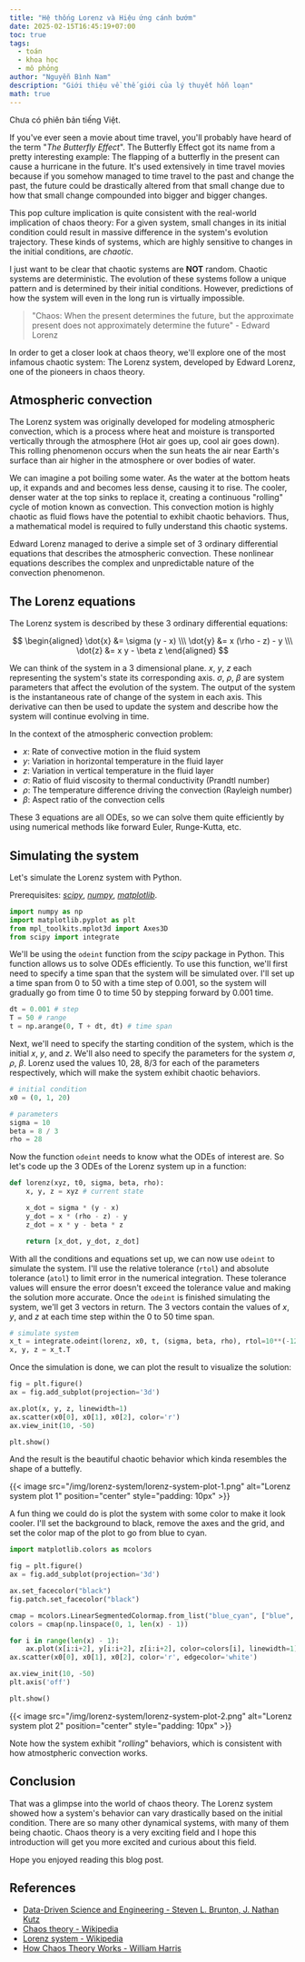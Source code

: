 ```yaml
---
title: "Hệ thống Lorenz và Hiệu ứng cánh bướm"
date: 2025-02-15T16:45:19+07:00
toc: true
tags:
  - toán
  - khoa học
  - mô phỏng
author: "Nguyễn Bình Nam"
description: "Giới thiệu về thế giới của lý thuyết hỗn loạn"
math: true
---
```


Chưa có phiên bản tiếng Việt.

If you've ever seen a movie about time travel, you'll probably have heard of the term "*The Butterfly Effect*". The Butterfly Effect got its name from a pretty interesting example: The flapping of a butterfly in the present can cause a hurricane in the future. It's used extensively in time travel movies because if you somehow managed to time travel to the past and change the past, the future could be drastically altered from that small change due to how that small change compounded into bigger and bigger changes.

This pop culture implication is quite consistent with the real-world implication of chaos theory: For a given system, small changes in its initial condition could result in massive difference in the system's evolution trajectory. These kinds of systems, which are highly sensitive to changes in the initial conditions, are *chaotic*.

I just want to be clear that chaotic systems are **NOT** random. Chaotic systems are deterministic. The evolution of these systems follow a unique pattern and is determined by their initial conditions. However, predictions of how the system will even in the long run is virtually impossible.

> "Chaos: When the present determines the future, but the approximate present does not approximately determine the future" - Edward Lorenz

In order to get a closer look at chaos theory, we'll explore one of the most infamous chaotic system: The Lorenz system, developed by Edward Lorenz, one of the pioneers in chaos theory.

## Atmospheric convection

The Lorenz system was originally developed for modeling atmospheric convection, which is a process where heat and moisture is transported vertically through the atmosphere (Hot air goes up, cool air goes down). This rolling phenomenon occurs when the sun heats the air near Earth's surface than air higher in the atmosphere or over bodies of water.

We can imagine a pot boiling some water. As the water at the bottom heats up, it expands and and becomes less dense, causing it to rise. The cooler, denser water at the top sinks to replace it, creating a continuous "rolling" cycle of motion known as convection. This convection motion is highly chaotic as fluid flows have the potential to exhibit chaotic behaviors. Thus, a mathematical model is required to fully understand this chaotic systems.

Edward Lorenz managed to derive a simple set of 3 ordinary differential equations that describes the atmospheric convection. These nonlinear equations describes the complex and unpredictable nature of the convection phenomenon.

## The Lorenz equations

The Lorenz system is described by these 3 ordinary differential equations:

$$
\begin{aligned}
\dot{x} &= \sigma (y - x)
\\\
\dot{y} &= x (\rho - z) - y
\\\
\dot{z} &= x y - \beta z
\end{aligned}
$$

We can think of the system in a 3 dimensional plane. $x$, $y$, $z$ each representing the system's state its corresponding axis. $\sigma$, $\rho$, $\beta$ are system parameters that affect the evolution of the system. The output of the system is the instantaneous rate of change of the system in each axis. This derivative can then be used to update the system and describe how the system will continue evolving in time.

In the context of the atmospheric convection problem:
- $x$: Rate of convective motion in the fluid system
- $y$: Variation in horizontal temperature in the fluid layer
- $z$: Variation in vertical temperature in the fluid layer
- $\sigma$: Ratio of fluid viscosity to thermal conductivity (Prandtl number)
- $\rho$: The temperature difference driving the convection (Rayleigh number)
- $\beta$: Aspect ratio of the convection cells

These 3 equations are all ODEs, so we can solve them quite efficiently by using numerical methods like forward Euler, Runge-Kutta, etc.

## Simulating the system

Let's simulate the Lorenz system with Python.

Prerequisites: [*scipy*](https://scipy.org/), [*numpy*](https://numpy.org/), [*matplotlib*](https://matplotlib.org/).

```python
import numpy as np
import matplotlib.pyplot as plt
from mpl_toolkits.mplot3d import Axes3D
from scipy import integrate
```

We'll be using the `odeint` function from the *scipy* package in Python. This function allows us to solve ODEs efficiently. To use this function, we'll first need to specify a time span that the system will be simulated over. I'll set up a time span from 0 to 50 with a time step of 0.001, so the system will gradually go from time 0 to time 50 by stepping forward by 0.001 time.

```python
dt = 0.001 # step
T = 50 # range
t = np.arange(0, T + dt, dt) # time span
```

Next, we'll need to specify the starting condition of the system, which is the initial $x$, $y$, and $z$. We'll also need to specify the parameters for the system $\sigma$, $\rho$, $\beta$. Lorenz used the values $10$, $28$, $8/3$ for each of the parameters respectively, which will make the system exhibit chaotic behaviors.

```python
# initial condition
x0 = (0, 1, 20)

# parameters
sigma = 10
beta = 8 / 3
rho = 28
```

Now the function `odeint` needs to know what the ODEs of interest are. So let's code up the 3 ODEs of the Lorenz system up in a function:

```python
def lorenz(xyz, t0, sigma, beta, rho):
    x, y, z = xyz # current state

    x_dot = sigma * (y - x)
    y_dot = x * (rho - z) - y
    z_dot = x * y - beta * z

    return [x_dot, y_dot, z_dot]
```

With all the conditions and equations set up, we can now use `odeint` to simulate the system. I'll use the relative tolerance (`rtol`) and absolute tolerance (`atol`) to limit error in the numerical integration. These tolerance values will ensure the error doesn't exceed the tolerance value and making the solution more accurate. Once the `odeint` is finished simulating the system, we'll get 3 vectors in return. The 3 vectors contain the values of $x$, $y$, and $z$ at each time step within the 0 to 50 time span.

```python
# simulate system
x_t = integrate.odeint(lorenz, x0, t, (sigma, beta, rho), rtol=10**(-12), atol=10**(-12) * np.ones_like(x0))
x, y, z = x_t.T
```

Once the simulation is done, we can plot the result to visualize the solution:

```python
fig = plt.figure()
ax = fig.add_subplot(projection='3d')

ax.plot(x, y, z, linewidth=1)
ax.scatter(x0[0], x0[1], x0[2], color='r')
ax.view_init(10, -50)

plt.show()
```

And the result is the beautiful chaotic behavior which kinda resembles the shape of a buttefly.

{{< image src="/img/lorenz-system/lorenz-system-plot-1.png" alt="Lorenz system plot 1" position="center" style="padding: 10px" >}}

A fun thing we could do is plot the system with some color to make it look cooler. I'll set the background to black, remove the axes and the grid, and set the color map of the plot to go from blue to cyan.

```python
import matplotlib.colors as mcolors

fig = plt.figure()
ax = fig.add_subplot(projection='3d')

ax.set_facecolor("black")
fig.patch.set_facecolor("black")

cmap = mcolors.LinearSegmentedColormap.from_list("blue_cyan", ["blue", "cyan"])
colors = cmap(np.linspace(0, 1, len(x) - 1))

for i in range(len(x) - 1):
    ax.plot(x[i:i+2], y[i:i+2], z[i:i+2], color=colors[i], linewidth=1)
ax.scatter(x0[0], x0[1], x0[2], color='r', edgecolor='white')

ax.view_init(10, -50)
plt.axis('off')

plt.show()
```

{{< image src="/img/lorenz-system/lorenz-system-plot-2.png" alt="Lorenz system plot 2" position="center" style="padding: 10px" >}}

Note how the system exhibit "*rolling*" behaviors, which is consistent with how atmostpheric convection works.

## Conclusion

That was a glimpse into the world of chaos theory. The Lorenz system showed how a system's behavior can vary drastically based on the initial condition. There are so many other dynamical systems, with many of them being chaotic. Chaos theory is a very exciting field and I hope this introduction will get you more excited and curious about this field.

Hope you enjoyed reading this blog post.

## References

- [Data-Driven Science and Engineering - Steven L. Brunton, J. Nathan Kutz](https://databookuw.com/)
- [Chaos theory - Wikipedia](https://en.wikipedia.org/wiki/Chaos_theory)
- [Lorenz system - Wikipedia](https://en.wikipedia.org/wiki/Lorenz_system)
- [How Chaos Theory Works - William Harris](https://science.howstuffworks.com/math-concepts/chaos-theory4.htm)
